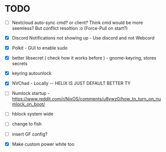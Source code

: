 # TODO

- [ ] Nextcloud auto-sync cmd? or client? Think cmd would be more seemless? But conflict resoltion :o (Force-Pull on start?)

- [X] Discord Notifications not showing up - Use discord and not Webcord
- [X] Polkit - GUI to enable sudo
- [X] better libsecret ( check how it works before ) - gnome-keyring, stores secrets
- [X] keyring autounlock
- [X] NVChad - Locally -- HELIX IS JUST DEFAULT BETTER TY
- [ ] Numlock startup - <https://www.reddit.com/r/NixOS/comments/u8vwz0/how_to_turn_on_numlock_on_boot/>
- [ ] hblock system wide
- [ ] change to fish
- [ ] insert GF config?
- [X] Make custom power white too
